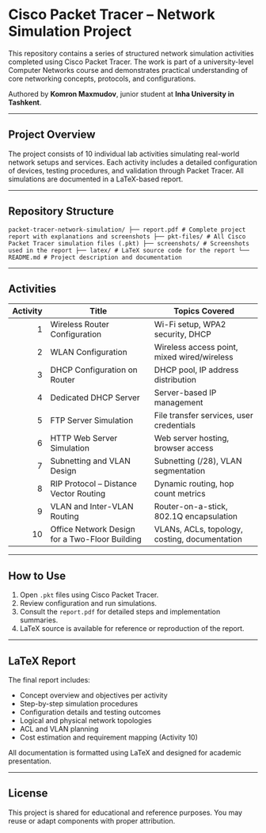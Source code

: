 # Cisco Packet Tracer – Network Simulation Project

This repository contains a series of structured network simulation activities completed using Cisco Packet Tracer. The work is part of a university-level Computer Networks course and demonstrates practical understanding of core networking concepts, protocols, and configurations.

Authored by **Komron Maxmudov**, junior student at **Inha University in Tashkent**.

---

## Project Overview

The project consists of 10 individual lab activities simulating real-world network setups and services. Each activity includes a detailed configuration of devices, testing procedures, and validation through Packet Tracer. All simulations are documented in a LaTeX-based report.

---

## Repository Structure

``` packet-tracer-network-simulation/ ├── report.pdf # Complete project report with explanations and screenshots ├── pkt-files/ # All Cisco Packet Tracer simulation files (.pkt) ├── screenshots/ # Screenshots used in the report ├── latex/ # LaTeX source code for the report └── README.md # Project description and documentation ```

---

## Activities

| Activity | Title                                                  | Topics Covered                                |
|---------:|--------------------------------------------------------|-----------------------------------------------|
| 1        | Wireless Router Configuration                          | Wi-Fi setup, WPA2 security, DHCP              |
| 2        | WLAN Configuration                                      | Wireless access point, mixed wired/wireless   |
| 3        | DHCP Configuration on Router                            | DHCP pool, IP address distribution            |
| 4        | Dedicated DHCP Server                                   | Server-based IP management                    |
| 5        | FTP Server Simulation                                   | File transfer services, user credentials      |
| 6        | HTTP Web Server Simulation                              | Web server hosting, browser access            |
| 7        | Subnetting and VLAN Design                              | Subnetting (/28), VLAN segmentation           |
| 8        | RIP Protocol – Distance Vector Routing                  | Dynamic routing, hop count metrics            |
| 9        | VLAN and Inter-VLAN Routing                             | Router-on-a-stick, 802.1Q encapsulation       |
| 10       | Office Network Design for a Two-Floor Building          | VLANs, ACLs, topology, costing, documentation |

---

## How to Use

1. Open `.pkt` files using Cisco Packet Tracer.
2. Review configuration and run simulations.
3. Consult the `report.pdf` for detailed steps and implementation summaries.
4. LaTeX source is available for reference or reproduction of the report.

---

## LaTeX Report

The final report includes:

- Concept overview and objectives per activity
- Step-by-step simulation procedures
- Configuration details and testing outcomes
- Logical and physical network topologies
- ACL and VLAN planning
- Cost estimation and requirement mapping (Activity 10)

All documentation is formatted using LaTeX and designed for academic presentation.

---

## License

This project is shared for educational and reference purposes. You may reuse or adapt components with proper attribution.


